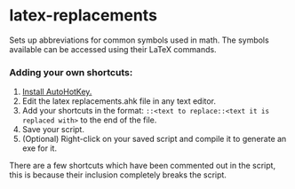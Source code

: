 # latex-replacements
Sets up abbreviations for common symbols used in math.
The symbols available can be accessed using their LaTeX commands.

### Adding your own shortcuts:
1. [Install AutoHotKey.](https://www.autohotkey.com/)
2. Edit the latex replacements.ahk file in any text editor.
3. Add your shortcuts in the format: `::<text to replace::<text it is replaced with>` to the end of the file.
4. Save your script.
5. (Optional) Right-click on your saved script and compile it to generate an exe for it.

There are a few shortcuts which have been commented out in the script, this is because their inclusion completely breaks the script.
